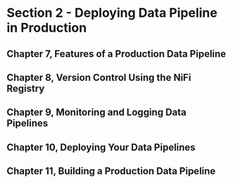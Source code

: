 # Section 2 - Deploying Data Pipeline in Production

## Chapter 7, Features of a Production Data Pipeline
## Chapter 8, Version Control Using the NiFi Registry
## Chapter 9, Monitoring and Logging Data Pipelines
## Chapter 10, Deploying Your Data Pipelines
## Chapter 11, Building a Production Data Pipeline